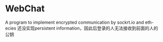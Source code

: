 # WebChat
A program to implement encrypted communication by sockrt.io and eth-ecies 
还没实现persistent information，因此后登录的人无法接收到前面的人的公钥
